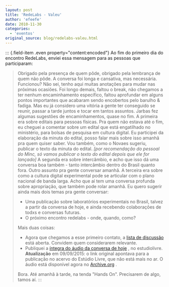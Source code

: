 ```yaml
---
layout: post
title: 'RedeLabs - Valeu'
author: 'efeefe'
date: 2010-11-30
categories:
  - 'eventos'
original_source: blog/redelabs-valeu.html
---
```


::: {.field-item .even property="content:encoded"}
Ao fim do primeiro dia do encontro RedeLabs, enviei essa mensagem para as pessoas que participaram:

> Obrigado pela presença de quem pôde, obrigado pela lembrança de quem não pôde. A conversa foi longa e cansativa, mas necessária. Funcionou? Não sei, tenho aqui muitas anotações para mudar nas próximas ocasiões. Foi longo demais, faltou o break, não chegamos a ter nenhum encaminhamento específico, faltou aprofundar em alguns pontos importantes que acabaram sendo encobertos pelo barulho & fadiga. Mas eu já considero uma vitória a gente ter conseguido se reunir, passar a tarde juntos e tocar em tantos assuntos. Jarbas fez algumas sugestões de encaminhamentos, quase no fim. A primeira era sobre editais para pessoas físicas. Pra quem não estava até o fim, eu cheguei a comentar sobre um edital que está engatilhado no ministério, para bolsas de pesquisa em cultura digital. Eu participei da elaboração da minuta do edital, posso falar mais sobre isso amanhã pra quem quiser saber. Vou também, como o Novaes sugeriu, publicar o texto da minuta do edital. *\[por recomendação do pessoal do Minc, só vamos publicar o texto do edital depois que ele for lançado\]* A segunda era sobre intercâmbio, e acho que isso dá uma conversa boa também - tanto intercâmbio dentro do Brasil quanto fora. Outro assunto pra gente conversar amanhã. A terceira era sobre como a cultura digital experimental pode se articular com o plano nacional de banda larga. Acho que aí tem uma conversa profunda sobre apropriação, que também pode rolar amanhã. Eu quero sugerir ainda mais dois temas pra gente conversar:
>
> -   Uma publicação sobre laboratórios experimentais no Brasil, talvez a partir da conversa de hoje, e ainda recebendo colaborações de todxs e conversas futuras.
> -   O próximo encontro redelabs - onde, quando, como?
>
> Mais duas coisas:
>
> -   Agora que chegamos a esse primeiro contato, a [lista de discussão](http://groups.google.com/group/redelabs) está aberta. Convidem quem considerarem relevante.
> -   Publiquei a [íntegra do áudio da conversa de hoje](http://estudiolivre.org/el-gallery_view.php?arquivoId=8235) , no estudiolivre. **Atualização** em 09/09/2015: o link original apontava para a publicação no acervo do Estúdio Livre, que não está mais no ar. O áudio está disponível agora no [Archive.org](https://archive.org/details/redelabs2010) .
>
> Bora. Até amanhã à tarde, na tenda \"Hands On\". Precisarem de algo, tamos aí.
:::
